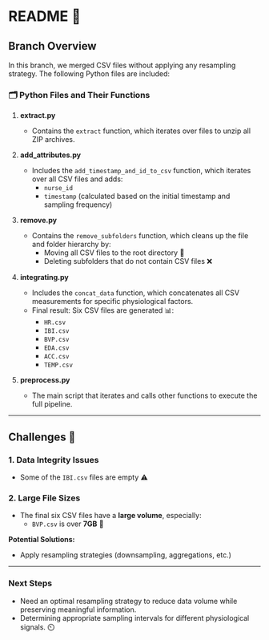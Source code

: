 # README 📂

## Branch Overview
In this branch, we merged CSV files without applying any resampling strategy. The following Python files are included:

### 🗂️ **Python Files and Their Functions**

1. **extract.py**
   - Contains the `extract` function, which iterates over files to unzip all ZIP archives.

2. **add_attributes.py**
   - Includes the `add_timestamp_and_id_to_csv` function, which iterates over all CSV files and adds:
     - `nurse_id`
     - `timestamp` (calculated based on the initial timestamp and sampling frequency)

3. **remove.py**
   - Contains the `remove_subfolders` function, which cleans up the file and folder hierarchy by:
     - Moving all CSV files to the root directory 📁
     - Deleting subfolders that do not contain CSV files ❌

4. **integrating.py**
   - Includes the `concat_data` function, which concatenates all CSV measurements for specific physiological factors.
   - Final result: Six CSV files are generated 📊:
     - `HR.csv`
     - `IBI.csv`
     - `BVP.csv`
     - `EDA.csv`
     - `ACC.csv`
     - `TEMP.csv`

5. **preprocess.py**
   - The main script that iterates and calls other functions to execute the full pipeline.

---
## Challenges 🚧
### **1. Data Integrity Issues**
   - Some of the `IBI.csv` files are empty ⚠️

### **2. Large File Sizes**
   - The final six CSV files have a **large volume**, especially:
     - `BVP.csv` is over **7GB** 💾
     
   **Potential Solutions:**
   - Apply resampling strategies (downsampling, aggregations, etc.)

---
### **Next Steps**
- Need an optimal resampling strategy to reduce data volume while preserving meaningful information. 
- Determining appropriate sampling intervals for different physiological signals. ⏲️